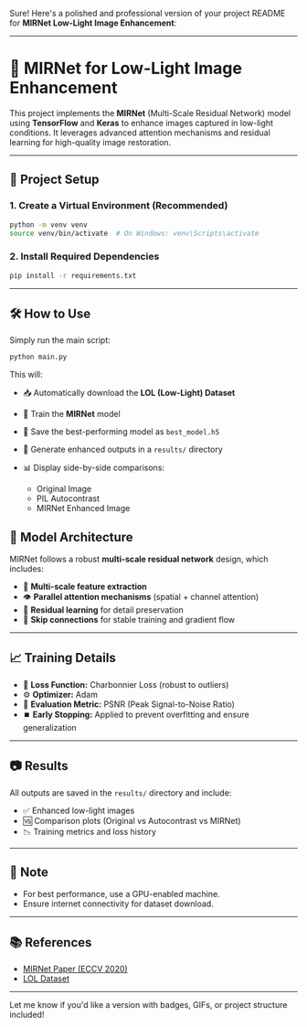 Sure! Here's a polished and professional version of your project README for **MIRNet Low-Light Image Enhancement**:

---

# 🌙 MIRNet for Low-Light Image Enhancement

This project implements the **MIRNet** (Multi-Scale Residual Network) model using **TensorFlow** and **Keras** to enhance images captured in low-light conditions. It leverages advanced attention mechanisms and residual learning for high-quality image restoration.

---

## 🚀 Project Setup

### 1. Create a Virtual Environment (Recommended)

```bash
python -m venv venv
source venv/bin/activate  # On Windows: venv\Scripts\activate
```

### 2. Install Required Dependencies

```bash
pip install -r requirements.txt
```

---

## 🛠️ How to Use

Simply run the main script:

```bash
python main.py
```

This will:

* 📥 Automatically download the **LOL (Low-Light) Dataset**
* 🧠 Train the **MIRNet** model
* 💾 Save the best-performing model as `best_model.h5`
* 📂 Generate enhanced outputs in a `results/` directory
* 📊 Display side-by-side comparisons:

  * Original Image
  * PIL Autocontrast
  * MIRNet Enhanced Image


## 🧬 Model Architecture

MIRNet follows a robust **multi-scale residual network** design, which includes:

* 🔁 **Multi-scale feature extraction**
* 👁️ **Parallel attention mechanisms** (spatial + channel attention)
* 🔄 **Residual learning** for detail preservation
* 🔗 **Skip connections** for stable training and gradient flow

---

## 📈 Training Details

* 🎯 **Loss Function:** Charbonnier Loss (robust to outliers)
* ⚙️ **Optimizer:** Adam
* 📐 **Evaluation Metric:** PSNR (Peak Signal-to-Noise Ratio)
* ⏹️ **Early Stopping:** Applied to prevent overfitting and ensure generalization

---

## 📷 Results

All outputs are saved in the `results/` directory and include:

* ✅ Enhanced low-light images
* 🆚 Comparison plots (Original vs Autocontrast vs MIRNet)
* 📉 Training metrics and loss history

---

## 📌 Note

* For best performance, use a GPU-enabled machine.
* Ensure internet connectivity for dataset download.

---

## 📚 References

* [MIRNet Paper (ECCV 2020)](https://openaccess.thecvf.com/content_ECCV_2020/html/Zamir_Learning_Enriched_Features_for_Real_Image_Restoration_and_Enhancement_ECCV_2020_paper.html)
* [LOL Dataset](https://daooshee.github.io/BMVC2018website/)

---

Let me know if you'd like a version with badges, GIFs, or project structure included!
